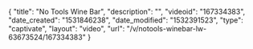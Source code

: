 {
    "title": "No Tools Wine Bar",
    "description": "",
    "videoid": "167334383",
    "date_created": "1531846238",
    "date_modified": "1532391523",
    "type": "captivate",
    "layout": "video",
    "url": "\/v\/notools-winebar-lw-63673524\/167334383"
}